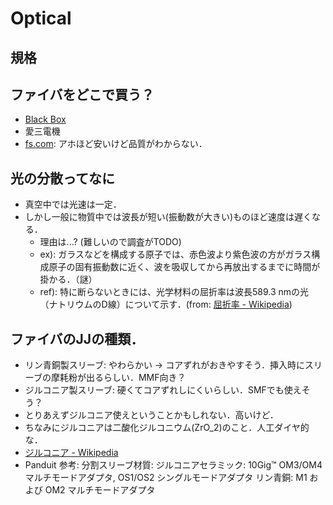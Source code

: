 # Optical
## 規格

## ファイバをどこで買う？
  - [Black Box](https://www.blackbox.co.jp/ja-jp/fi/1261/12164/PVC-625-m/)
  - 愛三電機
  - [fs.com](https://fs.com): アホほど安いけど品質がわからない．

## 光の分散ってなに
  - 真空中では光速は一定．
  - しかし一般に物質中では波長が短い(振動数が大きい)ものほど速度は遅くなる．
    - 理由は...? (難しいので調査がTODO)
    - ex): ガラスなどを構成する原子では、赤色波より紫色波の方がガラス構成原子の固有振動数に近く、波を吸収してから再放出するまでに時間が掛かる．（謎）
    - ref): 特に断らないときには、光学材料の屈折率は波長589.3 nmの光（ナトリウムのD線）について示す．(from: [屈折率 - Wikipedia](https://ja.wikipedia.org/wiki/%E5%B1%88%E6%8A%98%E7%8E%87))

## ファイバのJJの種類．
  - リン青銅製スリーブ: やわらかい -> コアずれがおきやすそう．挿入時にスリーブの摩耗粉が出るらしい．MMF向き？
  - ジルコニア製スリーブ: 硬くてコアずれしにくいらしい．SMFでも使えそう？
  - とりあえずジルコニア使えということかもしれない．高いけど．
  - ちなみにジルコニアは二酸化ジルコニウム(ZrO_2)のこと．人工ダイヤ的な．
  - [ジルコニア - Wikipedia](https://ja.wikipedia.org/wiki/%E3%82%B8%E3%83%AB%E3%82%B3%E3%83%8B%E3%82%A2)
  - Panduit 参考: 
      分割スリーブ材質: 
        ジルコニアセラミック: 10Gig™ OM3/OM4 マルチモードアダプタ, OS1/OS2 シングルモードアダプタ
        リン青銅: M1 および OM2 マルチモードアダプタ
